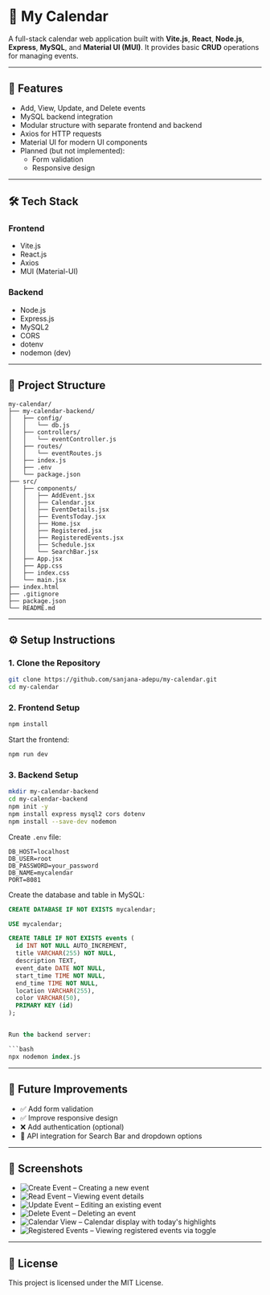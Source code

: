 
# 📅 My Calendar

A full-stack calendar web application built with **Vite.js**, **React**, **Node.js**, **Express**, **MySQL**, and **Material UI (MUI)**. It provides basic **CRUD** operations for managing events.

---

## 🚀 Features

- Add, View, Update, and Delete events
- MySQL backend integration
- Modular structure with separate frontend and backend
- Axios for HTTP requests
- Material UI for modern UI components
- Planned (but not implemented): 
  - Form validation
  - Responsive design

---

## 🛠 Tech Stack

### Frontend
- Vite.js
- React.js
- Axios
- MUI (Material-UI)

### Backend
- Node.js
- Express.js
- MySQL2
- CORS
- dotenv
- nodemon (dev)

---

## 📁 Project Structure

```
my-calendar/
├── my-calendar-backend/
│   ├── config/
│   │   └── db.js
│   ├── controllers/
│   │   └── eventController.js
│   ├── routes/
│   │   └── eventRoutes.js
│   ├── index.js
│   ├── .env
│   └── package.json
├── src/
│   ├── components/
│   │   ├── AddEvent.jsx
│   │   ├── Calendar.jsx
│   │   ├── EventDetails.jsx
│   │   ├── EventsToday.jsx
│   │   ├── Home.jsx
│   │   ├── Registered.jsx
│   │   ├── RegisteredEvents.jsx
│   │   ├── Schedule.jsx
│   │   └── SearchBar.jsx
│   ├── App.jsx
│   ├── App.css
│   ├── index.css
│   └── main.jsx
├── index.html
├── .gitignore
├── package.json
└── README.md
```

---

## ⚙️ Setup Instructions

### 1. Clone the Repository

```bash
git clone https://github.com/sanjana-adepu/my-calendar.git
cd my-calendar
```

### 2. Frontend Setup

```bash
npm install
```

Start the frontend:

```bash
npm run dev
```

### 3. Backend Setup

```bash
mkdir my-calendar-backend
cd my-calendar-backend
npm init -y
npm install express mysql2 cors dotenv
npm install --save-dev nodemon
```

Create `.env` file:

```env
DB_HOST=localhost
DB_USER=root
DB_PASSWORD=your_password
DB_NAME=mycalendar
PORT=8081
```

Create the database and table in MySQL:

```sql
CREATE DATABASE IF NOT EXISTS mycalendar;

USE mycalendar;

CREATE TABLE IF NOT EXISTS events (
  id INT NOT NULL AUTO_INCREMENT,
  title VARCHAR(255) NOT NULL,
  description TEXT,
  event_date DATE NOT NULL,
  start_time TIME NOT NULL,
  end_time TIME NOT NULL,
  location VARCHAR(255),
  color VARCHAR(50),
  PRIMARY KEY (id)
);


Run the backend server:

```bash
npx nodemon index.js
```

---

## 📌 Future Improvements

- ✅ Add form validation  
- ✅ Improve responsive design  
- ❌ Add authentication (optional)  
- 🔄 API integration for Search Bar and dropdown options

---

## 📸 Screenshots

- ![Create Event](image.png) – Creating a new event  
- ![Read Event](image-1.png) – Viewing event details  
- ![Update Event](image-2.png) – Editing an existing event  
- ![Delete Event](image-3.png) – Deleting an event  
- ![Calendar View](image-4.png) – Calendar display with today's highlights  
- ![Registered Events](image-5.png) – Viewing registered events via toggle

---

## 📄 License

This project is licensed under the MIT License.
